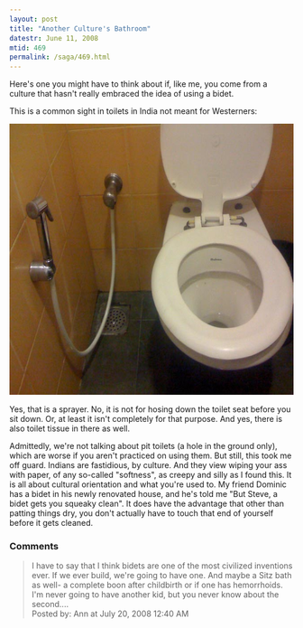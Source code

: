 ```yaml
---
layout: post
title: "Another Culture's Bathroom"
datestr: June 11, 2008
mtid: 469
permalink: /saga/469.html
---
```


Here's one you might have to think about if, like me, you come from a culture that hasn't really embraced the idea of using a bidet.

This is a common sight in toilets in India not meant for Westerners:

<img alt="IMG_0079.jpg" src="/pics/IMG_0079.jpg" width="640" height="480" />

Yes, that is a sprayer.  No, it is not for hosing down the toilet seat before you sit down.  Or, at least it isn't completely for that purpose.  And yes, there is also toilet tissue in there as well.

Admittedly, we're not talking about pit toilets (a hole in the ground only), which are worse if you aren't practiced on using them.  But still, this took me off guard.  Indians are fastidious, by culture.  And they view wiping your ass with paper, of any so-called "softness", as creepy and silly as I found this.  It is all about cultural orientation and what you're used to.  My friend Dominic has a bidet in his newly renovated house, and he's told me "But Steve, a bidet gets you squeaky clean".  It does have the advantage that other than patting things dry, you don't actually have to touch that end of yourself before it gets cleaned.

### Comments

<blockquote>
I have to say that I think bidets are one of the most civilized inventions ever.  If we ever build, we're going to have one.  And maybe a Sitz bath as well- a complete boon after childbirth or if one has hemorrhoids.  I'm never going to have another kid, but you never know about the second....<br />

<div class="comment-meta">Posted by: Ann at July 20, 2008 12:40 AM</div> </blockquote>

